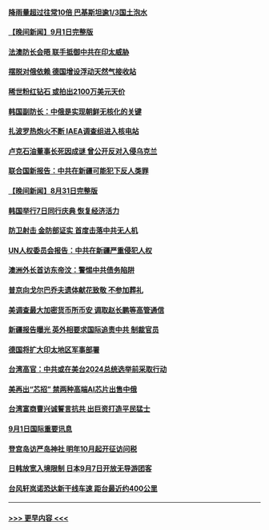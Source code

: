 #### [降雨量超过往常10倍 巴基斯坦逾1/3国土泡水](../pages/prog202/a103516825.md?t=09021751) 
#### [【晚间新闻】9月1日完整版](../pages/prog202/a103516689.md?t=09021751) 
#### [法澳防长会晤 联手抵御中共在印太威胁](../pages/prog202/a103516498.md?t=09021751) 
#### [摆脱对俄依赖 德国增设浮动天然气接收站](../pages/prog202/a103516491.md?t=09021751) 
#### [稀世粉红钻石 或拍出2100万美元天价](../pages/prog202/a103516507.md?t=09021751) 
#### [韩国副防长：中俄是实现朝鲜无核化的关键](../pages/prog202/a103516494.md?t=09021751) 
#### [扎波罗热炮火不断 IAEA调查组进入核电站](../pages/prog202/a103516496.md?t=09021751) 
#### [卢克石油董事长死因成谜 曾公开反对入侵乌克兰](../pages/prog202/a103516267.md?t=09021751) 
#### [联合国新报告：中共在新疆可能犯下反人类罪](../pages/prog202/a103516403.md?t=09021751) 
#### [【晚间新闻】8月31日完整版](../pages/prog202/a103515748.md?t=09021751) 
#### [韩国举行7日同行庆典 恢复经济活力](../pages/prog202/a103516310.md?t=09021751) 
#### [防卫射击 金防部证实 首度击落中共无人机](../pages/prog202/a103516312.md?t=09021751) 
#### [UN人权委员会报告：中共在新疆严重侵犯人权](../pages/prog202/a103516302.md?t=09021751) 
#### [澳洲外长首访东帝汶：警惕中共债务陷阱](../pages/prog202/a103516304.md?t=09021751) 
#### [普京向戈尔巴乔夫遗体献花致敬 不参加葬礼](../pages/prog202/a103516209.md?t=09021751) 
#### [美调查最大加密货币所币安 调取赵长鹏等高管通信](../pages/prog202/a103516197.md?t=09021751) 
#### [新疆报告曝光 英外相要求国际追责中共 制裁官员](../pages/prog202/a103516193.md?t=09021751) 
#### [德国将扩大印太地区军事部署](../pages/prog202/a103516061.md?t=09021751) 
#### [台湾高官：中共或在美台2024总统选举前采取行动](../pages/prog202/a103516099.md?t=09021751) 
#### [美再出“芯招” 禁两种高端AI芯片出售中俄](../pages/prog202/a103516094.md?t=09021751) 
#### [台湾富商曹兴诚誓言抗共 出巨资打造平民猛士](../pages/prog202/a103516081.md?t=09021751) 
#### [9月1日国际重要讯息](../pages/prog202/a103516059.md?t=09021751) 
#### [登宫岛访严岛神社 明年10月起开征访问税](../pages/prog202/a103515946.md?t=09021751) 
#### [日韩放宽入境限制 日本9月7日开放无导游团客](../pages/prog202/a103515916.md?t=09021751) 
#### [台风轩岚诺恐达新干线车速 距台最近约400公里](../pages/prog202/a103515889.md?t=09021751) 

----
#### [ >>> 更早内容 <<< ](../indexes/prog202-earlier.md)
